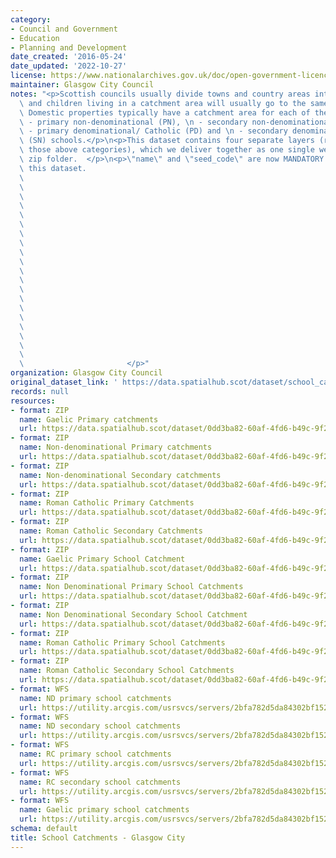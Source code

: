 ```yaml
---
category:
- Council and Government
- Education
- Planning and Development
date_created: '2016-05-24'
date_updated: '2022-10-27'
license: https://www.nationalarchives.gov.uk/doc/open-government-licence/version/3/
maintainer: Glasgow City Council
notes: "<p>Scottish councils usually divide towns and country areas into catchments\
  \ and children living in a catchment area will usually go to the same local school.\
  \ Domestic properties typically have a catchment area for each of their local:\n\
  \ - primary non-denominational (PN), \n - secondary non-denominational (SN), \n\
  \ - primary denominational/ Catholic (PD) and \n - secondary denominational/ Catholic\
  \ (SN) schools.</p>\n<p>This dataset contains four separate layers (representing\
  \ those above categories), which we deliver together as one single web service or\
  \ zip folder.  </p>\n<p>\"name\" and \"seed_code\" are now MANDATORY fields for\
  \ this dataset.                                                                \
  \                                                                              \
  \                                                                              \
  \                                                                              \
  \                                                                              \
  \                                                                              \
  \                                                                              \
  \                                                                              \
  \                                                                              \
  \                                                                              \
  \                                                                              \
  \                                                                              \
  \                                                                              \
  \                                                                              \
  \                                                                              \
  \                                                                              \
  \                                                                              \
  \                                                                              \
  \                                                                              \
  \                                                                              \
  \                                                                              \
  \                       </p>"
organization: Glasgow City Council
original_dataset_link: ' https://data.spatialhub.scot/dataset/school_catchments-gc'
records: null
resources:
- format: ZIP
  name: Gaelic Primary catchments
  url: https://data.spatialhub.scot/dataset/0dd3ba82-60af-4fd6-b49c-9f2e81246fe6/resource/47097c50-42c8-4eaa-be76-038fcaa4d388/download/gaelicprcatchments.zip
- format: ZIP
  name: Non-denominational Primary catchments
  url: https://data.spatialhub.scot/dataset/0dd3ba82-60af-4fd6-b49c-9f2e81246fe6/resource/69ff621f-2b25-4123-bb7f-f615176e91c7/download/ndprcatchments.zip
- format: ZIP
  name: Non-denominational Secondary catchments
  url: https://data.spatialhub.scot/dataset/0dd3ba82-60af-4fd6-b49c-9f2e81246fe6/resource/e8fe2e6f-1408-434e-9ad3-50c927ef1f7e/download/ndseccatchments.zip
- format: ZIP
  name: Roman Catholic Primary Catchments
  url: https://data.spatialhub.scot/dataset/0dd3ba82-60af-4fd6-b49c-9f2e81246fe6/resource/33c3e7a0-cc7b-4e87-8bf6-6643a080a429/download/rcprcatchments.zip
- format: ZIP
  name: Roman Catholic Secondary Catchments
  url: https://data.spatialhub.scot/dataset/0dd3ba82-60af-4fd6-b49c-9f2e81246fe6/resource/d6acd281-8390-446c-9f09-0a6d6b719594/download/rcseccatchments.zip
- format: ZIP
  name: Gaelic Primary School Catchment
  url: https://data.spatialhub.scot/dataset/0dd3ba82-60af-4fd6-b49c-9f2e81246fe6/resource/e23b325a-5d47-4f44-9cc5-6f10e9f5e214/download/gaelicprm.zip
- format: ZIP
  name: Non Denominational Primary School Catchments
  url: https://data.spatialhub.scot/dataset/0dd3ba82-60af-4fd6-b49c-9f2e81246fe6/resource/c02182b0-1c37-4098-ba81-cdc259ba64f6/download/ndprm.zip
- format: ZIP
  name: Non Denominational Secondary School Catchment
  url: https://data.spatialhub.scot/dataset/0dd3ba82-60af-4fd6-b49c-9f2e81246fe6/resource/de025711-90d8-4c94-a172-4d22daddf462/download/ndsec.zip
- format: ZIP
  name: Roman Catholic Primary School Catchments
  url: https://data.spatialhub.scot/dataset/0dd3ba82-60af-4fd6-b49c-9f2e81246fe6/resource/94475846-9df1-4c67-b805-23d18196693f/download/rcprm.zip
- format: ZIP
  name: Roman Catholic Secondary School Catchments
  url: https://data.spatialhub.scot/dataset/0dd3ba82-60af-4fd6-b49c-9f2e81246fe6/resource/f8fc1d13-49c1-453c-8e1e-95b27175f716/download/rcsec.zip
- format: WFS
  name: ND primary school catchments
  url: https://utility.arcgis.com/usrsvcs/servers/2bfa782d5da84302bf15219e19a05112/services/OPEN_DATA/Schools_Catchments_Open/MapServer/WFSServer?request=GetCapabilities&service=WFS
- format: WFS
  name: ND secondary school catchments
  url: https://utility.arcgis.com/usrsvcs/servers/2bfa782d5da84302bf15219e19a05112/services/OPEN_DATA/Schools_Catchments_Open/MapServer/WFSServer?request=GetCapabilities&service=WFS
- format: WFS
  name: RC primary school catchments
  url: https://utility.arcgis.com/usrsvcs/servers/2bfa782d5da84302bf15219e19a05112/services/OPEN_DATA/Schools_Catchments_Open/MapServer/WFSServer?request=GetCapabilities&service=WFS
- format: WFS
  name: RC secondary school catchments
  url: https://utility.arcgis.com/usrsvcs/servers/2bfa782d5da84302bf15219e19a05112/services/OPEN_DATA/Schools_Catchments_Open/MapServer/WFSServer?request=GetCapabilities&service=WFS
- format: WFS
  name: Gaelic primary school catchments
  url: https://utility.arcgis.com/usrsvcs/servers/2bfa782d5da84302bf15219e19a05112/services/OPEN_DATA/Schools_Catchments_Open/MapServer/WFSServer?request=GetCapabilities&service=WFS
schema: default
title: School Catchments - Glasgow City
---
```

